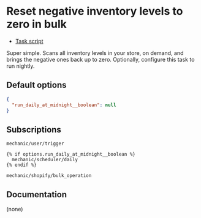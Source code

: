 # Reset negative inventory levels to zero in bulk

* [Task script](./script.liquid)

Super simple. Scans all inventory levels in your store, on demand, and brings the negative ones back up to zero. Optionally, configure this task to run nightly.

## Default options

```json
{
  "run_daily_at_midnight__boolean": null
}
```

## Subscriptions

```liquid
mechanic/user/trigger

{% if options.run_daily_at_midnight__boolean %}
  mechanic/scheduler/daily
{% endif %}

mechanic/shopify/bulk_operation
```

## Documentation

(none)
